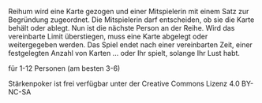 Reihum wird eine Karte gezogen und einer Mitspielerin mit einem 
Satz zur Begründung zugeordnet. Die Mitspielerin darf entscheiden, 
ob sie die Karte behält oder ablegt. Nun ist die nächste Person 
an der Reihe. Wird das vereinbarte Limit überstiegen, muss eine 
Karte abgelegt oder weitergegeben werden.
Das Spiel endet nach einer vereinbarten Zeit, einer festgelegten 
Anzahl von Karten ... oder Ihr spielt, solange Ihr Lust habt.

für 1-12 Personen (am besten 3-6)

Stärkenpoker ist frei verfügbar unter der Creative Commons Lizenz 
4.0 BY-NC-SA